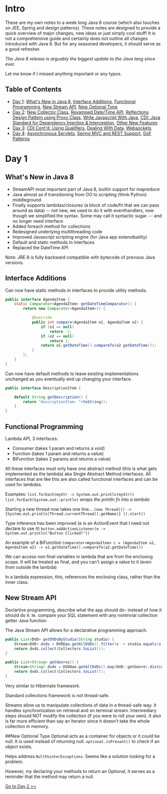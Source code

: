 # Intro
These are my own notes to a week long Java 8 course (which also touches on JEE, Spring and design patterns).  These notes are designed to provide a quick overview of major changes, new ideas or just simply cool stuff!  It is not a comprehensive guide and certainly does not outline all changes introduced with Java 8.  But for any seasoned developers, it should serve as a good refresher.

_The Java 8 release is arguably the biggest update to the Java lang since ever._

Let me know if I missed anything important or any typos.

## Table of Contents

- [Day 1](#day-1): [What's New in Java 8](#whats-new-in-java-8), [Interface Additions](#interface-addtions), [Functional Programming](#functional-programming), [New Stream API](#new-stream-api), [New Optional Type](#new-optional-type)  
- [Day 2](day2.md): [New Collector Class](day2.md#new-collector-class), [Revamped Date/Time API](day2.md#revamped-datetime-api), [Reflections Design Pattern using Proxy Class](day2.md#reflections-design-pattern-using-proxy-class), [Write Javascript With Java](day2.md#write-javascript-with-java), [CDI: Java Standard for Dependency Injection & Interception](day2.md#cdi-java-standard-for-dependency-injection-interception), [Other New Features](day2.md#other-new-features)
- [Day 3](day3.md): [CDI Cont'd: Using Qualifiers](day3.md#cdi-contd-using-qualifiers), [Dealing With Data](day3.md#dealing-with-data), [Websockets](day3.md#websockets)
- [Day 4](day4.md): [Asynchronous Servlets](day4.md#asynchronous-servlets), [Spring MVC and REST Support](day4.md#spring-mvc-and-rest-support), [GoF Patterns](day4.md#gof-patterns)

# Day 1
## What's New in Java 8
- StreamAPI most important part of Java 8, builtin support for mapreduce
- Java almost as if transitioning from OO to scripting (think Python) middleground
- Finally supports lambdas/closures (a block of code/fn that we can pass around as data)
-- not new, we used to do it with eventhandlers, now though we simplified the syntax.  Some may call it syntactic sugar.
-- and no longer need interface
- Added foreach method for collections
- Redesigned underlying multithreading code
- Improved Javascript scripting engine (for Java app extensibaility)
- Default and static methods in interfaces
- Replaced the DateTime API


Note: JRE 8 is fully backward compatible with bytecode of previous Java versions.

## Interface Additions
Can now have static methods in interfaces to provide utility methods.

```java
public interface AgendaItem {
	static Comparator<AgendaItem> getDateTimeComparator() {
		return new Comparator<AgendaItem>() {

			@Override
			public int compare(AgendaItem o1, AgendaItem o2) {
				if (o1 == null)
					return -1;
				if (o2 == null)
					return 1;
				return o1.getDateTime().compareTo(o2.getDateTime());
			}
		};
	}
}
```

Can now have default methods to leave existing implementations unchanged as you eventually end up changing your interface.
```java
public interface DescriptionItem {

	default String getDescription() {
		return "descriptionItem: "+toString();
	}
}
```

## Functional Programming
Lambda API, 3 interfaces: 
- Consumer (takes 1 param and returns a void)
- Function (takes 1 param and returns a value)
- BiFunction (takes 2 params and returns a value)

All these interfaces must only have one abstract method (this is what gets implemented as the lambda) aka Single Abstract Method interfaces.  All interfaces that are like this are also called functional interfaces and can be used for lambdas.

Examples: 
`list.forEach(myStr -> System.out.println(myStr))`
`list.forEach(System.out::println)` _wraps the println fn into a lambda_

Starting a new thread now takes one line...
`(new Thread(() -> {System.out.println(Thread.currentThread().getName)} )).start()`

Type inference has been improved (e is an ActionEvent that I need not declare to use it)
`button.addActionListener(e -> System.out.println("Button Clicked!"))`

An example of a BiFunction
`Comparator<AgendaItem> c = (AgendaItem a1, AgendaItem a2) -> a1.getDateTime().compareTo(a2.getDateTime())`

We can access non final variables in lambda that are from the enclosing scope. It will be treated as final, and you can't assign a value to it (even from outside the lambda)

In a lambda expression, this, references the enclosing class, rather than the inner class.


## New Stream API

Declartive programming, describe what the app should do- instead of how it should do it.
Ie. compare your SQL statement with any nontrivial collection getter Java function

The Java Stream API allows for a declarative programming approach.
```java
public List<DVD> getDVDsByStudio(String studio) {
	Stream<DVD> dvds = DVDDao.getAllDVDs().filter(s -> studio.equals(s.getStudio()));
	return dvds.collect(Collectors.toList());
}

public List<String> getGenres() {
	Stream<String> dvds = DVDDao.getAllDVDs().map(DVD::getGenre).distinct().sorted();
	return dvds.collect(Collectors.toList());
}
```
Very similar to Hibernate framework.

Standard collections framework is not thread-safe.

Streams allow us to manipulate collections of data in a thread-safe way.  It handles
synchronization on retrieval and on terminal stream.  Intermediary steps should NOT modify the collection (if you were to roll your own).  It also is far more efficient than say an Iterator since it doesn't take the whole collection in memory.

##New Optional Type
Optional acts as a container for objects or it could be null.  It is used instead of returning null. `optional.isPresent()` to check if an object exists.

Helps address `NullPointerExceptions`.  Seems like a solution looking for a problem.

However, my declaring your methods to return an Optional, it serves as a reminder that the method may return a null.

[Go to Day 2 >>](/day2.md)